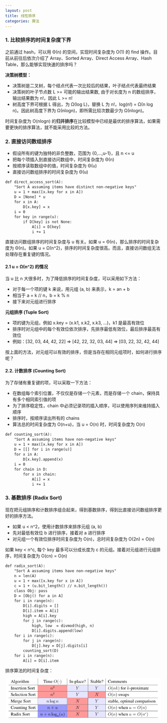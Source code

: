 ```yaml
---
layout: post
title: 线性排序
categories: 算法
---
```


### 1. 比较排序的时间复杂度下界

之前通过 hash，可以用  Θ(n) 的空间，实现时间复杂度为 O(1) 的 find 操作。目前从前往后依次介绍了 Array、Sorted Array、Direct Access Array、Hash Table，那么能够实现快速的排序吗？

**决策树模型：**

* 决策树是二叉树，每个结点代表一次比较后的结果，叶子结点代表最终结果
* 决策树的叶子节点数 L >= 可能的输出结果数, 由于对长度为 n 的数组排序，输出结果数为 n!，因此 L >= n!
* 树高度下界可根据 L 得出，为 Ω(log L)，替换 L 为 n!，log(n!) = Ω(n log n)。因此树高度下界为  Ω(nlogn)，即所需比较次数最少为 Ω(nlogn)。

时间复杂度为 O(nlogn) 的**归并排序**在比较模型中已经是最优的排序算法，如果需要更快的排序算法，就不能采用比较的方法。

### 2. 直接访问数组排序

* 假设所有的键为独特的非负整数，范围为 {0,...,u-1}，且 n <= u
* 把每个项插入到直接访问数组中，时间复杂度为 Θ(n)
* 按顺序读取数组中的值，时间复杂度为 Θ(u)
* 直接访问数组排序的时间复杂度为 Θ(u)

```
def direct_access_sort(A):
    "Sort A assuming items have distinct non-negative keys"
    u = 1 + max([x.key for x in A])
    D = [None] * u
    for x in A:
        D[x.key] = x
    i = 0
    for key in range(u):
        if D[key] is not None:
            A[i] = D[key]
            i += 1
```

直接访问数组排序的时间复杂度与 u 有关。如果 u = Θ(n)，那么排序的时间复杂度为 Θ(n)。如果 u = Ω(n^2)，排序的时间复杂度很高。而且，直接访问数组无法处理存在重复键的情况。

#### 2.1 u = Ω(n^2) 的情况

当 u 比 n 大很多时，为了降低排序的时间复杂度，可以采用如下方法：
* 对于每一个项的键 k 来说，用元组 (a, b) 来表示，k = an + b
* 相当于 a = k // n，b = k % n
* 接下来对元组进行排序

**元组排序 (Tuple Sort)**
* 项的键为元组，例如 x.key = (x.k1, x.k2, x.k3, ...)，k1 是最高有效位
* 排序时对元组中的每个有效位依次排序，先排序最低有效位，最后排序最高有效位
* 例如：[32, 03, 44, 42, 22] => [42, 22, 32, 03, 44] => [03, 22, 32, 42, 44]

按上面的方法，对元组可以有效的排序，但是当存在相同元组项时，如何进行排序呢？

#### 2.2. 计数排序 (Counting Sort)

为了存储有重复键的项，可以采取一下方法：

* 在数组每个索引位置，不仅仅是存储一个元素，而是存储一个 chain，保持具有多个相同索引值的项
* 为了排序稳定性，chain 中必须记录项的插入顺序，可以使用序列来维持插入顺序
* 排序时，按顺序读出所有的 chains
* 算法总的时间复杂度为 O(n+u)，当 u = O(n) 时，时间复杂度为 O(n)

```
def counting_sort(A):
    "Sort A assuming items have non-negative keys"
    u = 1 + max([x.key for x in A])
    D = [[] for i in range(u)]
    for x in A:
        D[x.key].append(x)
    i = 0
    for chain in D:
        for x in chain:
            A[i] = x
            i += 1
```

### 3. 基数排序 (Radix Sort)

现在把元组排序和计数排序组合起来，得到基数排序，得到比直接访问数组排序更好的排序方法。

* 如果 u < n^2，使用计数排序来排序元组 (a, b)
* 先对最低有效位 b 进行排序，接着对 a 进行排序
* 对元组一个有效位排序时间复杂度为 O(n)，总时间复杂度为 O(2n) = O(n)

如果 key < n^c, 每个 key 最多可以分成长度为 c 的元组。接着对元组进行元组排序，时间复杂度为 O(cn) = O(n)

```
def radix_sort(A):
    "Sort A assuming items have non-negative keys"
    n = len(A)
    u = 1 + max([x.key for x in A])
    c = 1 + (u.bit_length() // n.bit_length())
    class Obj: pass
    D = [Obj() for a in A]
    for i in range(n):
        D[i].digits = []
        D[i].item = A[i]
        high = A[i].key
        for j in range(c):
            high, low  = divmod(high, n)
            D[i].digits.append(low)
    for i in range(c):
        for j in range(n):
            D[j].key = D[j].digits[i]
        counting_sort(D)
    for i in range(n):
        A[i] = D[i].item
```

排序算法的时间复杂度：

<div align=center>
<img 
src="/image/%E7%AE%97%E6%B3%95/%E7%AE%97%E6%B3%95-0004-1.png" 
width = "500" />
<p></p>
</div>